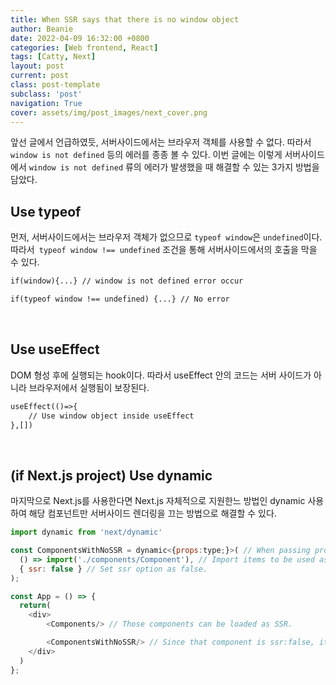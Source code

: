```yaml
---
title: When SSR says that there is no window object
author: Beanie
date: 2022-04-09 16:32:00 +0800
categories: [Web frontend, React]
tags: [Catty, Next]
layout: post
current: post
class: post-template
subclass: 'post'
navigation: True
cover: assets/img/post_images/next_cover.png
---
```


앞선 글에서 언급하였듯, 서버사이드에서는 브라우저 객체를 사용할 수 없다. 따라서 `window is not defined` 등의 에러를 종종 볼  수 있다. 이번 글에는 이렇게 서버사이드에서 `window is not defined` 류의 에러가 발생했을 때 해결할 수 있는 3가지 방법을 담았다.


## Use typeof
먼저, 서버사이드에서는 브라우저 객체가 없으므로 `typeof window`은 `undefined`이다.
따라서` typeof window !== undefined` 조건을 통해 서버사이드에서의 호출을 막을 수 있다.


```html
if(window){...} // window is not defined error occur

if(typeof window !== undefined) {...} // No error
```

&nbsp;
## Use useEffect

DOM 형성 후에 실행되는 hook이다. 따라서 useEffect 안의 코드는 서버 사이드가 아니라 브라우저에서 실행됨이 보장된다.

```html
useEffect(()=>{
	// Use window object inside useEffect
},[])
```

&nbsp;
## (if Next.js project) Use dynamic

마지막으로 Next.js를 사용한다면 Next.js 자체적으로 지원한느 방법인 dynamic 사용하여 해당 컴포넌트만 서버사이드 렌더링을 끄는 방법으로 해결할 수 있다.

```javascript
import dynamic from 'next/dynamic'

const ComponentsWithNoSSR = dynamic<{props:type;}>( // When passing props in typescript, an interface is defined.
  () => import('./components/Component'), // Import items to be used as components.
  { ssr: false } // Set ssr option as false.
);

const App = () => {
  return(
    <div>
    	<Components/> // Those components can be loaded as SSR.

    	<ComponentsWithNoSSR/> // Since that component is ssr:false, it doesn't do server-side rendering.
    </div>
  )
};
```